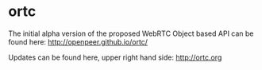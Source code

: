 ortc
====

The initial alpha version of the proposed WebRTC Object based API can be found here:
http://openpeer.github.io/ortc/

Updates can be found here, upper right hand side:
http://ortc.org
